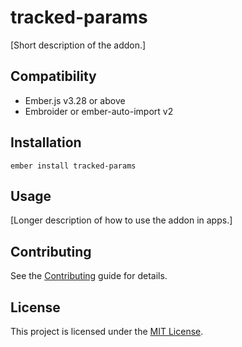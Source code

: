 # tracked-params

[Short description of the addon.]

## Compatibility

- Ember.js v3.28 or above
- Embroider or ember-auto-import v2

## Installation

```
ember install tracked-params
```

## Usage

[Longer description of how to use the addon in apps.]

## Contributing

See the [Contributing](CONTRIBUTING.md) guide for details.

## License

This project is licensed under the [MIT License](LICENSE.md).
